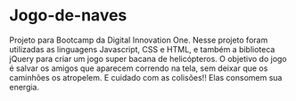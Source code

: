 # Jogo-de-naves
Projeto para Bootcamp da Digital Innovation One.
Nesse projeto foram utilizadas as linguagens Javascript, CSS e HTML, e também a biblioteca jQuery para criar um jogo super bacana de helicópteros.
O objetivo do jogo é salvar os amigos que aparecem correndo na tela, sem deixar que os caminhões os atropelem. E cuidado com as colisões!! Elas consomem sua energia.
